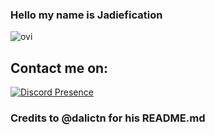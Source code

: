 ### Hello my name is Jadiefication

<img src="https://github-readme-stats.vercel.app/api/top-langs?username=madushadhanushka&show_icons=true&locale=en&layout=compact&theme=chartreuse-dark" alt="ovi" />

## Contact me on:

[![Discord Presence](https://lanyard.cnrad.dev/api/475671622087344128)](https://discord.com/users/475671622087344128)

### Credits to @dalictn for his README.md

<!---
Jadiefication/Jadiefication is a ✨ special ✨ repository because its `README.md` (this file) appears on your GitHub profile.
You can click the Preview link to take a look at your changes.
--->
